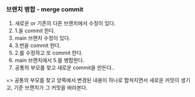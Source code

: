 ### 브랜치 병합 - merge commit

1. 새로운 or 기존의 다른 브랜치에서 수정이 있다.
2. 1.을 commit 한다.
3. main 브랜치 수정이 있다.
4. 3.번을 commit 한다.
5. 2.를 수정하고 또 commit 한다.
6. main 브랜치에서 5.를 병합한다.
7. 공통의 부모를 찾고 새로운 commit을 만든다.. 

=> 공통의 부모를 찾고 양쪽에서 변경된 내용이 하나로 합쳐지면서 새로운 커밋이 생기고, 기준 브랜치가 그 커밋을 바라본다.